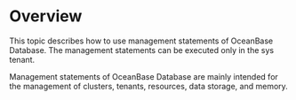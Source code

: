 # Overview

This topic describes how to use management statements of OceanBase Database. The management statements can be executed only in the sys tenant.

Management statements of OceanBase Database are mainly intended for the management of clusters, tenants, resources, data storage, and memory.
